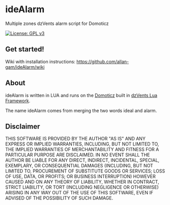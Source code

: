 # ideAlarm
Multiple zones dzVents alarm script for Domoticz

[![License: GPL v3](https://img.shields.io/badge/License-GPL%20v3-blue.svg)](https://www.gnu.org/licenses/gpl-3.0)

## Get started!
Wiki with installation instructions: https://github.com/allan-gam/ideAlarm/wiki

## About
ideAlarm is written in LUA and runs on the [Domoticz](http://www.domoticz.com/wiki/Domoticz_Wiki_Manual) built in [dzVents Lua Framework](http://www.domoticz.com/forum/viewforum.php?f=59).

The name ideAlarm comes from merging the two words ideal and alarm.

## Disclaimer
THIS SOFTWARE IS PROVIDED BY THE AUTHOR "AS IS" AND ANY EXPRESS OR IMPLIED WARRANTIES, INCLUDING, BUT NOT LIMITED TO, THE IMPLIED WARRANTIES OF MERCHANTABILITY AND FITNESS FOR A PARTICULAR PURPOSE ARE DISCLAIMED. IN NO EVENT SHALL THE AUTHOR BE LIABLE FOR ANY DIRECT, INDIRECT, INCIDENTAL, SPECIAL, EXEMPLARY, OR CONSEQUENTIAL DAMAGES (INCLUDING, BUT NOT LIMITED TO, PROCUREMENT OF SUBSTITUTE GOODS OR SERVICES; LOSS OF USE, DATA, OR PROFITS; OR BUSINESS INTERRUPTION) HOWEVER CAUSED AND ON ANY THEORY OF LIABILITY, WHETHER IN CONTRACT, STRICT LIABILITY, OR TORT (INCLUDING NEGLIGENCE OR OTHERWISE) ARISING IN ANY WAY OUT OF THE USE OF THIS SOFTWARE, EVEN IF ADVISED OF THE POSSIBILITY OF SUCH DAMAGE.

